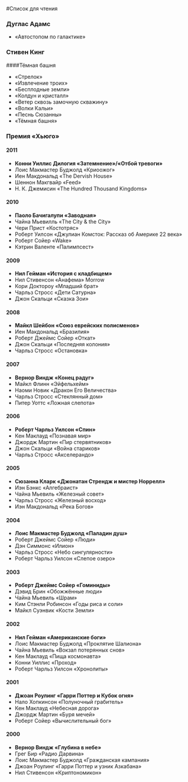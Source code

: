 #Список для чтения


### Дуглас Адамс
  * «Автостопом по галактике»

### Стивен Кинг

####Тёмная башня

  * «Стрелок»
  * «Извлечение троих»
  * «Бесплодные земли»
  * «Колдун и кристалл»
  * «Ветер сквозь замочную скважину»
  * «Волки Кальи»
  * «Песнь Сюзанны»
  * «Тёмная башня»

### Премия «Хьюго»

#### 2011
  * __Конни Уиллис	Дилогия «Затемнение»/«Отбой тревоги»__
  * Лоис Макмастер Буджолд	«Криоожог»
  * Иен Макдональд	«The Dervish House»
  * Шеннон Макгвайр	«Feed»
  * Н. К. Джемисин	«The Hundred Thousand Kingdoms»

#### 2010

  * __Паоло Бачигалупи «Заводная»__
  * Чайна Мьевилль «The City & the City»
  * Чери Прист «Костотряс»
  * Роберт Уилсон «Джулиан Комсток: Рассказ об Америке 22 века»
  * Роберт Сойер «Wake»
  * Кэтрин Валенте «Палимпсест»

#### 2009

  * __Нил Гейман	«История с кладбищем»__
  * Нил Стивенсон	«Анафема»	Morrow
  * Кори Доктороу	«Младший брат»
  * Чарльз Стросс	«Дети Сатурна»
  * Джон Скальци	«Сказка Зои»

#### 2008
  * __Майкл Шейбон	«Союз еврейских полисменов»__
  * Иен Макдональд	«Бразилия»
  * Роберт Джеймс Сойер	«Откат»
  * Джон Скальци	«Последняя колония»
  * Чарльз Стросс	«Остановка»

#### 2007
  * __Вернор Виндж	«Конец радуг»__
  * Майкл Флинн	«Эйфельхейм»
  * Наоми Новик	«Дракон Его Величества»
  * Чарльз Стросс	«Стеклянный дом»
  * Питер Уоттс	«Ложная слепота»

#### 2006
  * __Роберт Чарльз Уилсон	«Спин»__
  * Кен Маклауд	«Познавая мир»
  * Джордж Мартин	«Пир стервятников»
  * Джон Скальци	«Война стариков»
  * Чарльз Стросс	«Акселерандо»

#### 2005
  * __Сюзанна Кларк «Джонатан Стрендж и мистер Норрелл»__
  * Иэн Бэнкс «Алгебраист»
  * Чайна Мьевиль «Железный совет»
  * Чарльз Стросс «Железный восход»
  * Иэн Макдональд «Река Богов»

#### 2004
  * __Лоис Макмастер Буджолд	«Паладин душ»__
  * Роберт Джеймс Сойер	«Люди»
  * Дэн Симмонс	«Илион»
  * Чарльз Стросс	«Небо сингулярности»
  * Роберт Чарльз Уилсон	«Слепое озеро»

#### 2003
  * __Роберт Джеймс Сойер	«Гоминиды»__
  * Дэвид Брин	«Обожжённые люди»
  * Чайна Мьевиль	«Шрам»
  * Ким Стэнли Робинсон	«Годы риса и соли»
  * Майкл Суэнвик	«Кости Земли»

#### 2002
  * __Нил Гейман	«Американские боги»__
  * Лоис Макмастер Буджолд	«Проклятие Шалиона»
  * Чайна Мьевиль	«Вокзал потерянных снов»
  * Кен Маклауд	«Пища космонавта»
  * Конни Уиллис	«Проход»
  * Роберт Чарльз Уилсон	«Хронолиты»

#### 2001
  * __Джоан Роулинг «Гарри Поттер и Кубок огня»__
  * Нало Хопкинсон «Полуночный грабитель»
  * Кен Маклауд «Небесная дорога»
  * Джордж Мартин «Буря мечей»
  * Роберт Сойер «Вычислительный бог»

#### 2000
  * __Вернор Виндж «Глубина в небе»__
  * Грег Бир «Радио Дарвина»
  * Лоис Макмастер Буджолд «Гражданская кампания»
  * Джоан Роулинг «Гарри Поттер и узник Азкабана»
  * Нил Стивенсон «Криптономикон»

